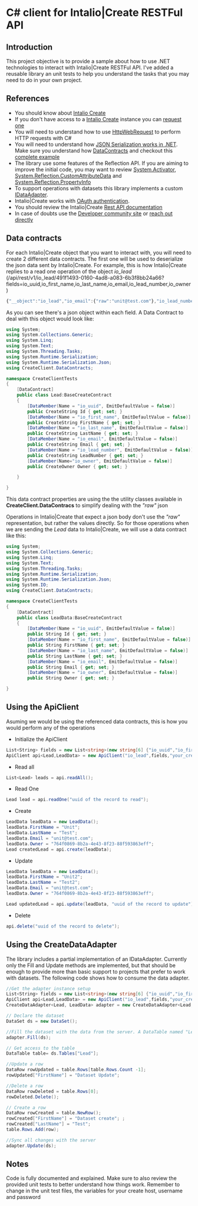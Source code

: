 C# client for Intalio|Create RESTFul API
============

Introduction
------------

This project objective is to provide a sample about how to use .NET technologies to interact with Intalio|Create RESTFul API. I've added a reusable library an unit tests to help you understand the tasks that you may need to do in your own project.

References
----------
  - You should know about [Intalio Create]
  - If you don't have access to a [Intalio Create] instance you can [request one]
  - You will need to understand how to use [HttpWebRequest] to perform HTTP requests with C#
  - You will need to understand how [JSON Serialization works in .NET]. Make sure you understand how [DataContracts] and checkout this [complete example]
  - The library use some features of the Reflection API. If you are aiming to improve the initial code, you may want to review [System.Activator], [System.Reflection.CustomAttributeData] and [System.Reflection.PropertyInfo]
  - To support operations with datasets this library implements a custom [IDataAdapter]. 
  - Intalio|Create works with [OAuth authentication]. 
  - You should review the Intalio|Create [Rest API documentation]  
  - In case of doubts use the [Developer community site] or [reach out directly]

Data contracts
--------------

For each Intalio|Create object that you want to interact with, you will need to create 2 different data contracts. The first one will be used to deserialize the json data sent by Intalio|Create. For example, this is how Intalio|Create replies to a read one operation of the object _io_lead_ (/api/rest/v1/io_lead/491f1493-0160-4ad8-a083-6b3f8bb24a66?fields=io_uuid,io_first_name,io_last_name,io_email,io_lead_number,io_owner)

```javascript
{"__object":"io_lead","io_email":{"raw":"unit@test.com"},"io_lead_number":{"raw":"LD-000079"},"io_first_name":{"raw":"Unit2Updated"},"io_owner":{"raw":"764f0869-8b2a-4e43-8f23-88f593863eff","name":"System Administrator","deleted":false,"__object":"io_user"},"io_uuid":{"raw":"491f1493-0160-4ad8-a083-6b3f8bb24a66"},"io_last_name":{"raw":"Test2"}}
```
As you can see there's a json object within each field. A Data Contract to deal with this object would look like:

```csharp
using System;
using System.Collections.Generic;
using System.Linq;
using System.Text;
using System.Threading.Tasks;
using System.Runtime.Serialization;
using System.Runtime.Serialization.Json;
using CreateClient.DataContracts;

namespace CreateClientTests
{
    [DataContract]
    public class Lead:BaseCreateContract
    {
        [DataMember(Name = "io_uuid", EmitDefaultValue = false)]
        public CreateString Id { get; set; }
        [DataMember(Name = "io_first_name", EmitDefaultValue = false)]
        public CreateString FirstName { get; set; }
        [DataMember(Name = "io_last_name", EmitDefaultValue = false)]
        public CreateString LastName { get; set; }
        [DataMember(Name = "io_email", EmitDefaultValue = false)]
        public CreateString Email { get; set; }
        [DataMember(Name = "io_lead_number", EmitDefaultValue = false)]
        public CreateString LeadNumber { get; set; }
        [DataMember(Name="io_owner", EmitDefaultValue = false)]
        public CreateOwner Owner { get; set; }

    }

}

```
This data contract properties are using the the utility classes available in __CreateClient.DataContracs__ to simplify dealing with the _"raw"_ json

Operations in Intalio|Create that expect a json body don't use the _"raw"_ representation, but rather the values directly. So for those operations when we are sending the _Lead_ data to Intalio|Create, we will use a data contract like this:

```csharp
using System;
using System.Collections.Generic;
using System.Linq;
using System.Text;
using System.Threading.Tasks;
using System.Runtime.Serialization;
using System.Runtime.Serialization.Json;
using System.IO;
using CreateClient.DataContracts;

namespace CreateClientTests
{
    [DataContract]
    public class LeadData:BaseCreateContract
    {
        [DataMember(Name = "io_uuid", EmitDefaultValue = false)]
        public String Id { get; set; }
        [DataMember(Name = "io_first_name", EmitDefaultValue = false)]
        public String FirstName { get; set; }
        [DataMember(Name = "io_last_name", EmitDefaultValue = false)]
        public String LastName { get; set; }
        [DataMember(Name = "io_email", EmitDefaultValue = false)]
        public String Email { get; set; }
        [DataMember(Name = "io_owner", EmitDefaultValue = false)]
        public String Owner { get; set; }

}

```

Using the ApiClient
-------------------
Asuming we would be using the referenced data contracts, this is how you would perform any of the operations
  - Initialize the ApiClient

```csharp
List<String> fields = new List<string>(new string[6] {"io_uuid","io_first_name","io_last_name","io_email","io_lead_number","io_owner"});
ApiClient api<Lead,LeadData> = new ApiClient("io_lead",fields,"your_create_instance_host_name","your_username","your_password");

```
  
  - Read all

```csharp
List<Lead> leads = api.readAll();
```
  - Read One

```csharp
Lead lead = api.readOne("uuid of the record to read");

```
  - Create

```csharp
LeadData leadData = new LeadData();
leadData.FirstName = "Unit";
leadData.LastName = "Test";
leadData.Email = "unit@test.com";
leadData.Owner = "764f0869-8b2a-4e43-8f23-88f593863eff";
Lead createdLead = api.create(leadData);
```
  - Update

```csharp
LeadData leadData = new LeadData();
leadData.FirstName = "Unit2";
leadData.LastName = "Test2";
leadData.Email = "unit@test.com";
leadData.Owner = "764f0869-8b2a-4e43-8f23-88f593863eff";

Lead updatedLead = api.update(leadData, "uuid of the record to update");

```
  - Delete

```csharp
api.delete("uuid of the record to delete");
```

Using the CreateDataAdapter
---------------------------
The library includes a partial implementation of an IDataAdapter. Currently only the Fill and Update methods are implemented, but that should be enough to provide more than basic support to projects that prefer to work with datasets. The following code shows how to consume the data adapter.

```csharp
//Get the adapter instance setup
List<String> fields = new List<string>(new string[6] {"io_uuid","io_first_name","io_last_name","io_email","io_lead_number","io_owner"});
ApiClient api<Lead,LeadData> = new ApiClient("io_lead",fields,"your_create_instance_host_name","your_username","your_password");
CreateDataAdapter<Lead, LeadData> adapter = new CreateDataAdapter<Lead, LeadData>(api);

// Declare the dataset
DataSet ds = new DataSet();

//Fill the dataset with the data from the server. A DataTable named "Lead" will be created
adapter.Fill(ds);

// Get access to the table
DataTable table= ds.Tables["Lead"];

//Update a row
DataRow rowUpdated = table.Rows[table.Rows.Count -1];
rowUpdated["FirstName"] = "Dataset Update"; 

//Delete a row
DataRow rowDeleted = table.Rows[0];
rowDeleted.Delete();

// Create a row
DataRow rowCreated = table.NewRow();
rowCreated["FirstName"] = "Dataset create"; ;
rowCreated["LastName"] = "Test";
table.Rows.Add(row);

//Sync all changes with the server
adapter.Update(ds);

```
Notes
-----
Code is fully documented and explained. Make sure to also review the provided unit tests to better understand how things work. Remember to change in the unit test files, the variables for your create host, username and password

[Intalio Create]:http://www.intalio.com/products/create/product-tour/
[request one]:http://www.intalio.com/access-form/
[HttpWebRequest]:http://msdn.microsoft.com/en-us/library/system.net.httpwebrequest.aspx
[JSON Serialization works in .NET]:http://msdn.microsoft.com/en-us/library/bb412179(v=vs.110).aspx
[DataContracts]:http://msdn.microsoft.com/en-us/library/ms733127(v=vs.110).aspx
[complete example]:http://msdn.microsoft.com/en-us/library/hh674188.aspx
[System.Activator]:http://msdn.microsoft.com/en-us/library/system.activator(v=vs.110).aspx
[System.Reflection.CustomAttributeData]:http://msdn.microsoft.com/en-us/library/system.reflection.customattributedata.aspx
[System.Reflection.PropertyInfo]:http://msdn.microsoft.com/en-us/library/system.reflection.propertyinfo.aspx
[IDataAdapter]:http://msdn.microsoft.com/en-us/library/system.data.idataadapter(v=vs.110).aspx
[OAuth authentication]:https://developers.intalio.com/intalio/topics/how_do_i_programmatically_access_create_what_is_the_api_in_place
[Rest API documentation]:https://developers.intalio.com/intalio/topics/rest_api_documentation_for_version_2_5_1
[Developer community site]:https://developers.intalio.com/
[reach out directly]:https://www.linkedin.com/in/estebanf